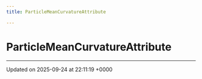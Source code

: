 ```yaml
---
title: ParticleMeanCurvatureAttribute

---
```


# ParticleMeanCurvatureAttribute





-------------------------------

Updated on 2025-09-24 at 22:11:19 +0000